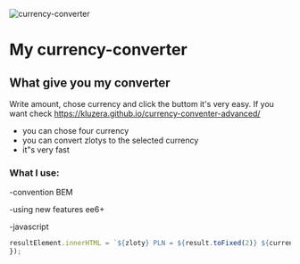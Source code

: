 ![currency-converter](https://i.postimg.cc/SKptWWTq/Animation.gif)
# My currency-converter
## What give you my converter
  Write amount, chose currency and click the buttom it's very easy. If you want check https://kluzera.github.io/currency-conventer-advanced/
- you can chose four currency
- you can convert zlotys to the selected currency
- it"s very fast
### What I use:
-convention BEM

-using new features ee6+

-javascript
```javascript
resultElement.innerHTML = `${zloty} PLN = ${result.toFixed(2)} ${currency}`;
});
